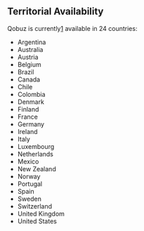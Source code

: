 ## Territorial Availability
Qobuz is currently[1] available in 24 countries:
- Argentina
- Australia
- Austria
- Belgium
- Brazil
- Canada
- Chile
- Colombia
- Denmark
- Finland
- France
- Germany
- Ireland
- Italy
- Luxembourg
- Netherlands
- Mexico
- New Zealand
- Norway
- Portugal
- Spain
- Sweden
- Switzerland
- United Kingdom
- United States

[1]:https://help.qobuz.com/en/articles/10128-where-is-qobuz-available 
